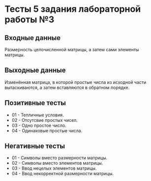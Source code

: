 # Тесты 5 задания лабораторной работы №3

## Входные данные
Размерность целочисленной матрицы, а затем сами элементы матрицы.

## Выходные данные
Изменённая матрица, в которой простые числа из исходной части вытаскиваются, а затем вставляются в обратном порядке.

## Позитивные тесты
- 01 - Тепличные условия.
- 02 - Отсутсвие простых чисел.
- 03 - Одно простое число.
- 04 - Одинаковые простые числа.

## Негативные тесты
- 01 - Символы вместо размерности матрицы.
- 02 - Символы вместо элементов матрицы.
- 03 - Ввод нецелых элементов матрицы.
- 04 - Ввод некорректной размерности матрицы.
